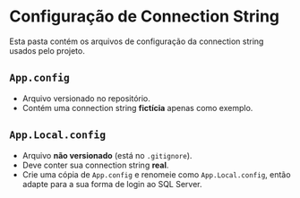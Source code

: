 ﻿# Configuração de Connection String

Esta pasta contém os arquivos de configuração da connection string usados pelo projeto.

## `App.config`

- Arquivo versionado no repositório.
- Contém uma connection string **fictícia** apenas como exemplo.

## `App.Local.config`

- Arquivo **não versionado** (está no `.gitignore`).
- Deve conter sua connection string **real**.
- Crie uma cópia de `App.config` e renomeie como `App.Local.config`, então adapte para a sua forma de login ao SQL Server.
